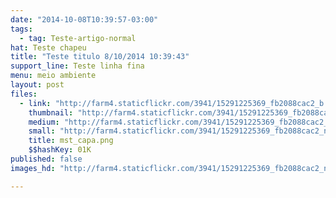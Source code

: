 ```yaml
---
date: "2014-10-08T10:39:57-03:00"
tags:
  - tag: Teste-artigo-normal
hat: Teste chapeu
title: "Teste titulo 8/10/2014 10:39:43"
support_line: Teste linha fina
menu: meio ambiente
layout: post
files:
  - link: "http://farm4.staticflickr.com/3941/15291225369_fb2088cac2_b.jpg"
    thumbnail: "http://farm4.staticflickr.com/3941/15291225369_fb2088cac2_t.jpg"
    medium: "http://farm4.staticflickr.com/3941/15291225369_fb2088cac2_z.jpg"
    small: "http://farm4.staticflickr.com/3941/15291225369_fb2088cac2_n.jpg"
    title: mst_capa.png
    $$hashKey: 01K
published: false
images_hd: "http://farm4.staticflickr.com/3941/15291225369_fb2088cac2_n.jpg"

---
```

